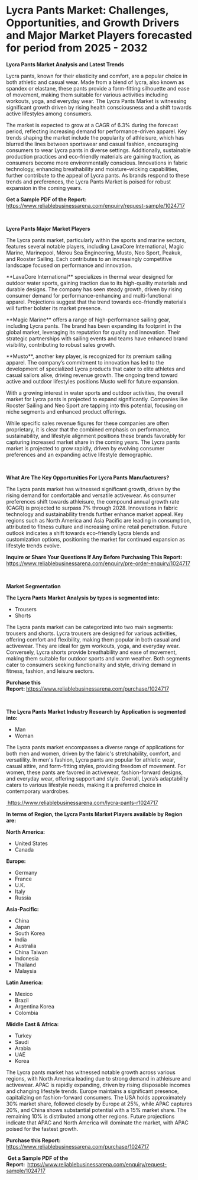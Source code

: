 <p><h1>Lycra Pants Market: Challenges, Opportunities, and Growth Drivers and Major Market Players forecasted for period from 2025 - 2032</h1></p><p><strong>Lycra Pants Market Analysis and Latest Trends</strong></p>
<p><p>Lycra pants, known for their elasticity and comfort, are a popular choice in both athletic and casual wear. Made from a blend of lycra, also known as spandex or elastane, these pants provide a form-fitting silhouette and ease of movement, making them suitable for various activities including workouts, yoga, and everyday wear. The Lycra Pants Market is witnessing significant growth driven by rising health consciousness and a shift towards active lifestyles among consumers.</p><p>The market is expected to grow at a CAGR of 6.3% during the forecast period, reflecting increasing demand for performance-driven apparel. Key trends shaping the market include the popularity of athleisure, which has blurred the lines between sportswear and casual fashion, encouraging consumers to wear Lycra pants in diverse settings. Additionally, sustainable production practices and eco-friendly materials are gaining traction, as consumers become more environmentally conscious. Innovations in fabric technology, enhancing breathability and moisture-wicking capabilities, further contribute to the appeal of Lycra pants. As brands respond to these trends and preferences, the Lycra Pants Market is poised for robust expansion in the coming years.</p></p>
<p><strong>Get a Sample PDF of the Report:&nbsp;</strong> <a href="https://www.reliablebusinessarena.com/enquiry/request-sample/1024717?utm_campaign=2997&utm_medium=2&utm_source=Github&utm_content=ia&utm_term=17042025&utm_id=lycra-pants">https://www.reliablebusinessarena.com/enquiry/request-sample/1024717</a></p>
<p>&nbsp;</p>
<p><strong>Lycra Pants Major Market Players</strong></p>
<p><p>The Lycra pants market, particularly within the sports and marine sectors, features several notable players, including LavaCore International, Magic Marine, Marinepool, Mérou Sea Engineering, Musto, Neo Sport, Peakuk, and Rooster Sailing. Each contributes to an increasingly competitive landscape focused on performance and innovation.</p><p>**LavaCore International** specializes in thermal wear designed for outdoor water sports, gaining traction due to its high-quality materials and durable designs. The company has seen steady growth, driven by rising consumer demand for performance-enhancing and multi-functional apparel. Projections suggest that the trend towards eco-friendly materials will further bolster its market presence.</p><p>**Magic Marine** offers a range of high-performance sailing gear, including Lycra pants. The brand has been expanding its footprint in the global market, leveraging its reputation for quality and innovation. Their strategic partnerships with sailing events and teams have enhanced brand visibility, contributing to robust sales growth.</p><p>**Musto**, another key player, is recognized for its premium sailing apparel. The company’s commitment to innovation has led to the development of specialized Lycra products that cater to elite athletes and casual sailors alike, driving revenue growth. The ongoing trend toward active and outdoor lifestyles positions Musto well for future expansion.</p><p>With a growing interest in water sports and outdoor activities, the overall market for Lycra pants is projected to expand significantly. Companies like Rooster Sailing and Neo Sport are tapping into this potential, focusing on niche segments and enhanced product offerings.</p><p>While specific sales revenue figures for these companies are often proprietary, it is clear that the combined emphasis on performance, sustainability, and lifestyle alignment positions these brands favorably for capturing increased market share in the coming years. The Lycra pants market is projected to grow rapidly, driven by evolving consumer preferences and an expanding active lifestyle demographic.</p></p>
<p>&nbsp;</p>
<p><strong>What Are The Key Opportunities For Lycra Pants Manufacturers?</strong></p>
<p><p>The Lycra pants market has witnessed significant growth, driven by the rising demand for comfortable and versatile activewear. As consumer preferences shift towards athleisure, the compound annual growth rate (CAGR) is projected to surpass 7% through 2028. Innovations in fabric technology and sustainability trends further enhance market appeal. Key regions such as North America and Asia Pacific are leading in consumption, attributed to fitness culture and increasing online retail penetration. Future outlook indicates a shift towards eco-friendly Lycra blends and customization options, positioning the market for continued expansion as lifestyle trends evolve.</p></p>
<p><strong>Inquire or Share Your Questions If Any Before Purchasing This Report:</strong> <a href="https://www.reliablebusinessarena.com/enquiry/pre-order-enquiry/1024717?utm_campaign=2997&utm_medium=2&utm_source=Github&utm_content=ia&utm_term=17042025&utm_id=lycra-pants">https://www.reliablebusinessarena.com/enquiry/pre-order-enquiry/1024717</a></p>
<p>&nbsp;</p>
<p><strong>Market Segmentation</strong></p>
<p><strong>The Lycra Pants Market Analysis by types is segmented into:</strong></p>
<p><ul><li>Trousers</li><li>Shorts</li></ul></p>
<p><p>The Lycra pants market can be categorized into two main segments: trousers and shorts. Lycra trousers are designed for various activities, offering comfort and flexibility, making them popular in both casual and activewear. They are ideal for gym workouts, yoga, and everyday wear. Conversely, Lycra shorts provide breathability and ease of movement, making them suitable for outdoor sports and warm weather. Both segments cater to consumers seeking functionality and style, driving demand in fitness, fashion, and leisure sectors.</p></p>
<p><strong>Purchase this Report:&nbsp;</strong><a href="https://www.reliablebusinessarena.com/purchase/1024717?utm_campaign=2997&utm_medium=2&utm_source=Github&utm_content=ia&utm_term=17042025&utm_id=lycra-pants">https://www.reliablebusinessarena.com/purchase/1024717</a></p>
<p>&nbsp;</p>
<p><strong>The Lycra Pants Market Industry Research by Application is segmented into:</strong></p>
<p><ul><li>Man</li><li>Woman</li></ul></p>
<p><p>The Lycra pants market encompasses a diverse range of applications for both men and women, driven by the fabric's stretchability, comfort, and versatility. In men's fashion, Lycra pants are popular for athletic wear, casual attire, and form-fitting styles, providing freedom of movement. For women, these pants are favored in activewear, fashion-forward designs, and everyday wear, offering support and style. Overall, Lycra’s adaptability caters to various lifestyle needs, making it a preferred choice in contemporary wardrobes.</p></p>
<p><a href="https://www.reliablebusinessarena.com/lycra-pants-r1024717?utm_campaign=2997&utm_medium=2&utm_source=Github&utm_content=ia&utm_term=17042025&utm_id=lycra-pants">&nbsp;https://www.reliablebusinessarena.com/lycra-pants-r1024717</a></p>
<p><strong>In terms of Region, the Lycra Pants Market Players available by Region are:</strong></p>
<p>
    <p> <strong> North America: </strong>
        <ul>
            <li>United States</li>
            <li>Canada</li>
        </ul>
        </p> 
    <p> <strong> Europe: </strong>
        <ul>
            <li>Germany</li>
            <li>France</li>
            <li>U.K.</li>
            <li>Italy</li>
            <li>Russia</li>
        </ul>
        </p> 
    <p> <strong> Asia-Pacific: </strong>
        <ul>
            <li>China</li>
            <li>Japan</li>
            <li>South Korea</li>
            <li>India</li>
            <li>Australia</li>
            <li>China Taiwan</li>
            <li>Indonesia</li>
            <li>Thailand</li>
            <li>Malaysia</li>
        </ul>
        </p> 
    <p> <strong> Latin America: </strong>
        <ul>
            <li>Mexico</li>
            <li>Brazil</li>
            <li>Argentina Korea</li>
            <li>Colombia</li>
        </ul>
        </p> 
    <p> <strong> Middle East & Africa: </strong>
        <ul>
            <li>Turkey</li>
            <li>Saudi</li>
            <li>Arabia</li>
            <li>UAE</li>
            <li>Korea</li>
        </ul>
    </p>
    </p>
<p><p>The Lycra pants market has witnessed notable growth across various regions, with North America leading due to strong demand in athleisure and activewear. APAC is rapidly expanding, driven by rising disposable incomes and changing lifestyle trends. Europe maintains a significant presence, capitalizing on fashion-forward consumers. The USA holds approximately 30% market share, followed closely by Europe at 25%, while APAC captures 20%, and China shows substantial potential with a 15% market share. The remaining 10% is distributed among other regions. Future projections indicate that APAC and North America will dominate the market, with APAC poised for the fastest growth.</p></p>
<p><strong>Purchase this Report: </strong><a href="https://www.reliablebusinessarena.com/purchase/1024717?utm_campaign=2997&utm_medium=2&utm_source=Github&utm_content=ia&utm_term=17042025&utm_id=lycra-pants">https://www.reliablebusinessarena.com/purchase/1024717</a></p>
<p>&nbsp;<strong>Get a Sample PDF of the Report:&nbsp;&nbsp;</strong><a href="https://www.reliablebusinessarena.com/enquiry/request-sample/1024717?utm_campaign=2997&utm_medium=2&utm_source=Github&utm_content=ia&utm_term=17042025&utm_id=lycra-pants">https://www.reliablebusinessarena.com/enquiry/request-sample/1024717</a></p>
<p><strong></strong></p>
<p><p></p><p></p><p></p></p>